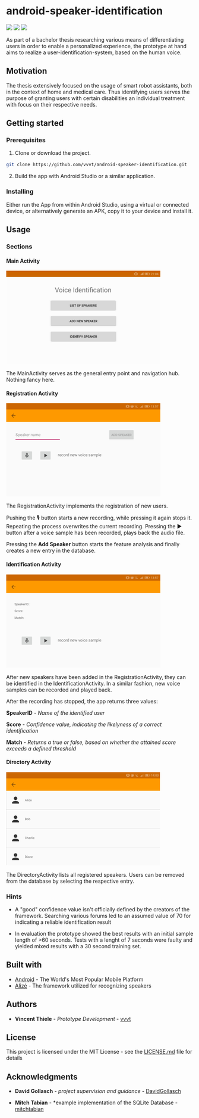 # android-speaker-identification

<img src="https://img.shields.io/badge/minSDK-22-green.svg" /> <img src="https://img.shields.io/badge/targetSDK-27-green.svg" /> <img src="https://img.shields.io/badge/version-1.0-informational.svg" />

As part of a bachelor thesis researching various means of differentiating users in order to enable a personalized experience, the prototype at hand aims to realize a user-identification-system, based on the human voice.

## Motivation

The thesis extensively focused on the usage of smart robot assistants, both in the context of home and medical care. Thus identifying users serves the purpose of granting users with certain disabilities an individual treatment with focus on their respective needs.

## Getting started

### Prerequisites

1. Clone or download the project.

```bash
git clone https://github.com/vvvt/android-speaker-identification.git
```

2. Build the app with Android Studio or a similar application.

### Installing

Either run the App from within Android Studio, using a virtual or connected device, or alternatively generate an APK, copy it to your device and install it.

## Usage

### Sections

#### Main Activity

<img src="images/app_act_main.jpg" height=250 />

The MainActivity serves as the general entry point and navigation hub. Nothing fancy here.

#### Registration Activity

<img src="images/app_act_add.jpg" height=250 />

The RegistrationActivity implements the registration of new users.

Pushing the &#127897; button starts a new recording, while pressing it again stops it. Repeating the process overwrites the current recording. Pressing the :arrow_forward: button after a voice sample has been recorded, plays back the audio file.

Pressing the **Add Speaker** button starts the feature analysis and finally creates a new entry in the database.

#### Identification Activity

<img src="images/app_act_ident.jpg" height=250 />

After new speakers have been added in the RegistrationActivity, they can be identified in the IdentificationActivity. In a similar fashion, new voice samples can be recorded and played back.

After the recording has stopped, the app returns three values:

**SpeakerID** - *Name of the identified user*

**Score** - *Confidence value, indicating the likelyness of a correct identification*

**Match** - *Returns a true or false, based on whether the attained score exceeds a defined threshold*

#### Directory Activity

<img src="images/app_act_list.jpg" height=250 />

The DirectoryActivity lists all registered speakers. Users can be removed from the database by selecting the respective entry.

### Hints

* A "good" confidence value isn't officially defined by the creators of the framework. Searching various forums led to an assumed value of 70 for indicating a reliable identification result

* In evaluation the prototype showed the best results with an initial sample length of >60 seconds. Tests with a lenght of 7 seconds were faulty and yielded mixed results with a 30 second training set.

## Built with

* [Android](https://www.android.com/) - The World's Most Popular Mobile Platform
* [Alizé](https://github.com/ALIZE-Speaker-Recognition/android-alize) - The framework utilized for recognizing speakers

## Authors

* **Vincent Thiele** - *Prototype Development* - [vvvt](https://github.com/vvvt)

## License

This project is licensed under the MIT License - see the [LICENSE.md](LICENSE.md) file for details

## Acknowledgments

* **David Gollasch** - *project supervision and guidance* - [DavidGollasch](https://github.com/DavidGollasch)

* **Mitch Tabian** - *example implementation of the SQLite Database - [mitchtabian](https://github.com/mitchtabian)

